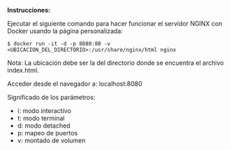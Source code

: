 **Instrucciones:**

Ejecutar el siguiente comando para hacer funcionar el servidor NGINX con Docker usando la página personalizada:

`$ docker run -it -d -p 8080:80 -v <UBICACION_DEL_DIRECTORIO>:/usr/share/nginx/html nginx`

Nota: La ubicación debe ser la del directorio donde se encuentra el archivo index.html.

Acceder desde el navegador a: localhost:8080

Significado de los parámetros:

- i: modo interactivo
- t: modo terminal
- d: modo detached
- p: mapeo de puertos
- v: montado de volumen
